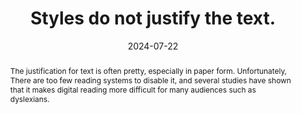 ---
title: Styles do not justify the text.
abstract: The justification for text is often pretty, especially in paper form. Unfortunately, There are too few reading systems to disable it, and several studies have shown that it makes digital reading more difficult for many audiences such as dyslexians.
categories:
  - Presentation
agrege: O4186-E065
opquast: 4 186
indiceebook: "65"
description: Registry No. 065
before: "064"
weight: "065"
after: "066"
actif: "1"
layout: rules
date: 2024-07-22
tags:
  - accessibility
  - Readability
objectif:
  - Facilitate screen reading, especially for dyslexic readers.
  - Improve accessibility of content to readers with disabilities.
Meo:
  - Do not use the text-align CSS property with the value justify, or any other means.
Controle:
  - "Check in CSS code for missing text-align&nbsp;: justify."
  - Check in HTML code for missing attributes HTML align=justify.
epubcheck: null
ace: null
humancheck: true
ReadiumGoToolkit: null
Source:
  - Opquast
Referentiel:
  - N/A
steps:
  - design
  - Crafting
---